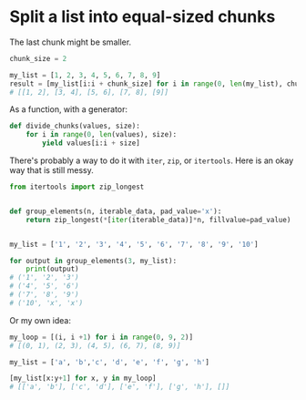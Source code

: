 # Split a list into equal-sized chunks

The last chunk might be smaller.

```python
chunk_size = 2

my_list = [1, 2, 3, 4, 5, 6, 7, 8, 9]
result = [my_list[i:i + chunk_size] for i in range(0, len(my_list), chunk_size)]
# [[1, 2], [3, 4], [5, 6], [7, 8], [9]]
```

As a function, with a generator:

```python
def divide_chunks(values, size):
    for i in range(0, len(values), size):
        yield values[i:i + size]
```

There's probably a way to do it with `iter`, `zip`, or `itertools`. Here is an okay way that is still messy.

```python
from itertools import zip_longest


def group_elements(n, iterable_data, pad_value='x'):
    return zip_longest(*[iter(iterable_data)]*n, fillvalue=pad_value)


my_list = ['1', '2', '3', '4', '5', '6', '7', '8', '9', '10']

for output in group_elements(3, my_list):
    print(output)
# ('1', '2', '3')
# ('4', '5', '6')
# ('7', '8', '9')
# ('10', 'x', 'x')
```

Or my own idea:

```python
my_loop = [(i, i +1) for i in range(0, 9, 2)]
# [(0, 1), (2, 3), (4, 5), (6, 7), (8, 9)]

my_list = ['a', 'b','c', 'd', 'e', 'f', 'g', 'h']

[my_list[x:y+1] for x, y in my_loop]
# [['a', 'b'], ['c', 'd'], ['e', 'f'], ['g', 'h'], []]
```
